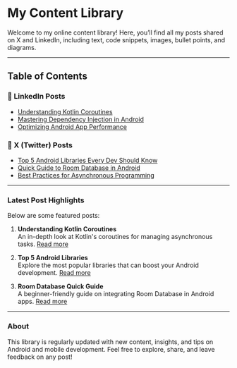 # My Content Library

Welcome to my online content library! Here, you’ll find all my posts shared on X and LinkedIn, including text, code snippets, images, bullet points, and diagrams.

---

## Table of Contents

### 🔗 LinkedIn Posts
- [Understanding Kotlin Coroutines](./linkedin/linkedin_post1.md)
- [Mastering Dependency Injection in Android](./LinkedIn/post2.md)
- [Optimizing Android App Performance](./LinkedIn/post3.md)

### 🔗 X (Twitter) Posts
- [Top 5 Android Libraries Every Dev Should Know](./X/tweet1.md)
- [Quick Guide to Room Database in Android](./X/tweet2.md)
- [Best Practices for Asynchronous Programming](./X/tweet3.md)

---

### Latest Post Highlights
Below are some featured posts:

1. **Understanding Kotlin Coroutines**  
   An in-depth look at Kotlin's coroutines for managing asynchronous tasks. [Read more](./LinkedIn/post1.md)

2. **Top 5 Android Libraries**  
   Explore the most popular libraries that can boost your Android development. [Read more](./X/tweet1.md)

3. **Room Database Quick Guide**  
   A beginner-friendly guide on integrating Room Database in Android apps. [Read more](./X/tweet2.md)

---

### About
This library is regularly updated with new content, insights, and tips on Android and mobile development. Feel free to explore, share, and leave feedback on any post!

